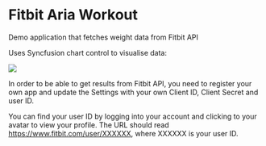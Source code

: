 # Fitbit Aria Workout

Demo application that fetches weight data from Fitbit API


Uses Syncfusion chart control to visualise data:

![](/images/vpblogimg/2016/01/fitbit-aria-weight-chart.png)

In order to be able to get results from Fitbit API, you need to register your own app and update the Settings with your own Client ID, Client Secret and user ID.

You can find your user ID by logging into your account and clicking to your avatar to view your profile. The URL should read https://www.fitbit.com/user/XXXXXX, where XXXXXX is your user ID.


